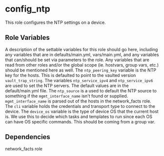 config_ntp
=========

This role configures the NTP settings on a device.

Role Variables
--------------

A description of the settable variables for this role should go here, including any variables that are in defaults/main.yml, vars/main.yml, and any variables that can/should be set via parameters to the role. Any variables that are read from other roles and/or the global scope (ie. hostvars, group vars, etc.) should be mentioned here as well.
The `ntp_peering_key` variable is the NTP key for the hosts. This is defaulted to point to the vaulted version `vault_trap_string`.
The variables `ntp_service_ipv4` and `ntp_service_ipv6` are used to set the NTP servers. The default values are in the default/main.yml file.
The `ntp_source` is a used to default the NTP source to something if the `mgmt_interface_name` isn't found or supplied.
`mgmt_interface_name` is parsed out of the hosts in the network_facts role.
The `cli` variable holds the credentials and transport type to connect to the device.
The `device_os` variable is the type of device OS that the current host is. We use this to decide which tasks and templates to run since each OS can have OS specific commands. This should be coming from a group var.


Dependencies
------------

network_facts role
